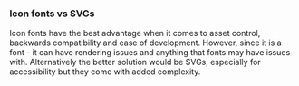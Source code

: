### Icon fonts vs SVGs
Icon fonts have the best advantage when it comes to asset control, backwards compatibility and ease of development. However, since it is a font - it can have rendering issues and anything that fonts may have issues with. Alternatively the better solution would be SVGs, especially for accessibility but they come with added complexity. 